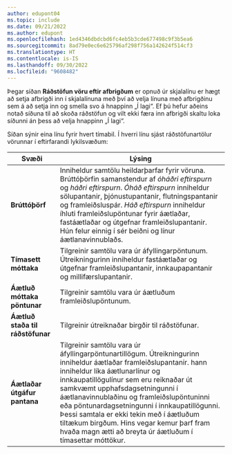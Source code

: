 ```yaml
---
author: edupont04
ms.topic: include
ms.date: 09/21/2022
ms.author: edupont
ms.openlocfilehash: 1ed4346dbdcbd6fc4eb5b3cde677498c9f3b5ea6
ms.sourcegitcommit: 8ad79e0ec6e625796af298f756a142624f514cf3
ms.translationtype: HT
ms.contentlocale: is-IS
ms.lasthandoff: 09/30/2022
ms.locfileid: "9608482"
---
```

Þegar síðan **Ráðstöfun vöru eftir afbrigðum** er opnuð úr skjalalínu er hægt að setja afbrigði inn í skjalalínuna með því að velja línuna með afbrigðinu sem á að setja inn og smella svo á hnappinn „Í lagi“. Ef þú hefur aðeins notað síðuna til að skoða ráðstöfun og vilt ekki færa inn afbrigði skaltu loka síðunni án þess að velja hnappinn „Í lagi“.

Síðan sýnir eina línu fyrir hvert tímabil. Í hverri línu sjást ráðstöfunartölur vörunnar í eftirfarandi lykilsvæðum:

| Svæði | Lýsing |
|--|--|
| **Brúttóþörf**| Inniheldur samtölu heildarþarfar fyrir vöruna. Brúttóþörfin samanstendur af *óháðri eftirspurn* og *háðri eftirspurn*. *Óháð eftirspurn* inniheldur sölupantanir, þjónustupantanir, flutningspantanir og framleiðsluspár. *Háð eftirspurn* inniheldur íhluti framleiðslupöntunar fyrir áætlaðar, fastáætlaðar og útgefnar framleiðslupantanir. Hún felur einnig í sér beiðni og línur áætlanavinnublaðs.|
| **Tímasett móttaka** | Tilgreinir samtölu vara úr áfyllingarpöntunum. Útreikningurinn inniheldur fastáætlaðar og útgefnar framleiðslupantanir, innkaupapantanir og millifærslupantanir. |
| **Áætluð móttaka pöntunar** | Tilgreinir samtölu vara úr áætluðum framleiðslupöntunum. |
| **Áætluð staða til ráðstöfunar** | Tilgreinir útreiknaðar birgðir til ráðstöfunar. |
| **Áætlaðar útgáfur pantana** | Tilgreinir samtölu vara úr áfyllingarpöntunartillögum. Útreikningurinn inniheldur áætlaðar framleiðslupantanir. hann inniheldur líka áætlunarlínur og innkaupatillögulínur sem eru reiknaðar út samkvæmt upphafsdagsetningunni í áætlanavinnublaðinu og framleiðslupöntuninni eða pöntunardagsetningunni í innkaupatillögunni. Þessi samtala er ekki tekin með í áætluðum tiltækum birgðum. Hins vegar kemur þarf fram hvaða magn ætti að breyta úr áætluðum í tímasettar móttökur. |
